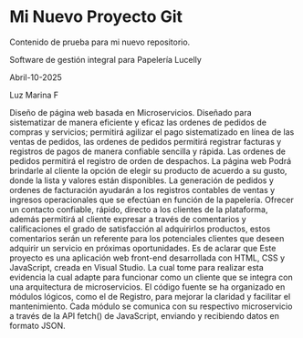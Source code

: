 # Mi Nuevo Proyecto Git
Contenido de prueba para mi nuevo repositorio.


Software de gestión integral para Papelería Lucelly

Abril-10-2025

Luz Marina F

Diseño de página web basada en Microservicios.
 Diseñado para sistematizar de manera eficiente y eficaz las ordenes de pedidos de compras y servicios; permitirá agilizar el pago sistematizado en línea de las ventas de pedidos, las ordenes de pedidos permitirá registrar facturas y registros de pagos de manera confiable sencilla y rápida. Las ordenes de pedidos permitirá el registro de orden de despachos.
La página web Podrá brindarle al cliente la opción de elegir su producto de acuerdo a su gusto, donde la lista y valores están disponibles.
La generación de pedidos y ordenes de facturación ayudarán a los registros contables de ventas y ingresos operacionales que se efectúan en función de la papelería. 
Ofrecer un contacto confiable, rápido, directo a los clientes de la plataforma, además permitirá al cliente expresar a través de comentarios y calificaciones el grado de satisfacción al adquirirlos productos, estos comentarios serán un referente para los potenciales clientes que deseen adquirir un servicio en próximas oportunidades.
Es de aclarar que Este proyecto es una aplicación web front-end desarrollada con HTML, CSS y JavaScript, creada en Visual Studio. La cual tome para realizar esta evidencia la cual adapte para funcionar como un cliente que se integra con una arquitectura de microservicios.
El código fuente se ha organizado en módulos lógicos, como el de Registro, para mejorar la claridad y facilitar el mantenimiento. Cada módulo se comunica con su respectivo microservicio a través de la API fetch() de JavaScript, enviando y recibiendo datos en formato JSON.


